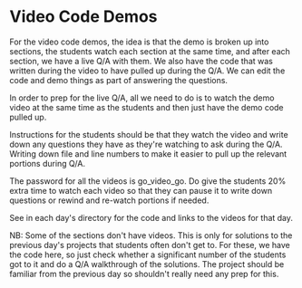 # Video Code Demos

For the video code demos, the idea is that the demo is broken up into 
sections, the students watch each section at the same time, and after 
each section, we have a live Q/A with them. We also have the code that 
was written during the video to have pulled up during the Q/A. We can 
edit the code and demo things as part of answering the questions.

In order to prep for the live Q/A, all we need to do is to watch the demo 
video at the same time as the students and then just have the demo code 
pulled up.

Instructions for the students should be that they watch the video and 
write down any questions they have as they're watching to ask during 
the Q/A. Writing down file and line numbers to make it easier to pull 
up the relevant portions during Q/A.

The password for all the videos is go_video_go. Do give the students 20% 
extra time to watch each video so that they can pause it to write down
questions or rewind and re-watch portions if needed.

See in each day's directory for the code and links to the videos for that day.

NB: Some of the sections don't have videos. This is only for solutions to 
the previous day's projects that students often don't get to. For these, 
we have the code here, so just check whether a significant number of the
students got to it and do a Q/A walkthrough of the solutions. The project
should be familiar from the previous day so shouldn't really need any prep 
for this.